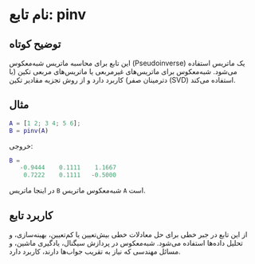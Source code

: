 
# نام تابع: pinv

## توضیح کوتاه
این تابع برای محاسبه ماتریس شبه‌معکوس (Pseudoinverse) یک ماتریس استفاده می‌شود. شبه‌معکوس برای ماتریس‌های غیرمربعی یا ماتریس‌های مربعی تکین (با دترمینان صفر) کاربرد دارد و از روش تجزیه مقادیر تکین (SVD) استفاده می‌کند.

## مثال
```matlab
A = [1 2; 3 4; 5 6];
B = pinv(A)
```

خروجی:
```matlab
B =
   -0.9444    0.1111    1.1667
    0.7222    0.1111   -0.5000
```

در اینجا ماتریس `B` شبه‌معکوس ماتریس `A` است.

## کاربرد تابع
از این تابع در جبر خطی برای حل معادلات خطی بیش‌تعیین یا کم‌تعیین، بهینه‌سازی، و تحلیل داده‌ها استفاده می‌شود. شبه‌معکوس در پردازش سیگنال، یادگیری ماشین، و مسائل مهندسی که نیاز به تقریب جواب‌ها دارند، کاربرد دارد.
